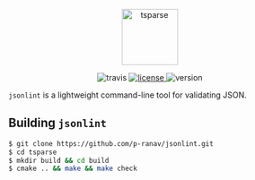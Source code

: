 <p align="center">
  <img height="100" src="https://i.imgur.com/tBgn9t9.png" alt="tsparse"/>
</p>

<p align="center">
  <img src="https://travis-ci.org/p-ranav/tsparse.svg?branch=master" alt="travis"/>
  <a href="https://github.com/p-ranav/jsonlint/blob/master/LICENSE">
    <img src="https://img.shields.io/badge/License-MIT-yellow.svg" alt="license"/>
  </a>
  <img src="https://img.shields.io/badge/version-1.0-blue.svg?cacheSeconds=2592000" alt="version"/>
</p>

`jsonlint` is a lightweight command-line tool for validating JSON.

## Building `jsonlint`

```bash
$ git clone https://github.com/p-ranav/jsonlint.git
$ cd tsparse
$ mkdir build && cd build
$ cmake .. && make && make check
```
